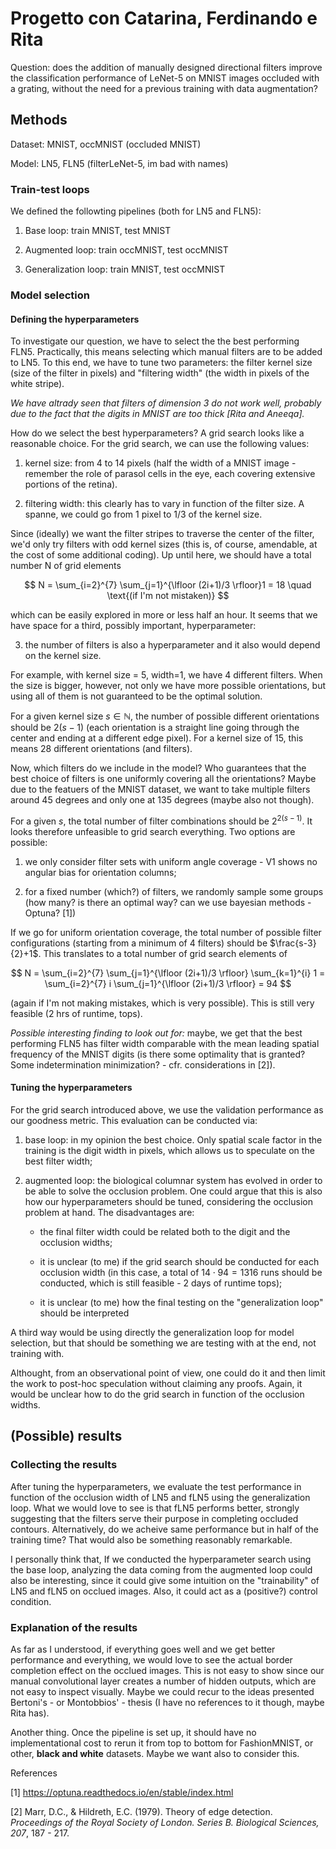 # Progetto con Catarina, Ferdinando e Rita

Question: does the addition of manually designed directional filters improve the classification performance of LeNet-5 on MNIST images occluded with a grating, without the need for a previous training with data augmentation?



## Methods

Dataset: MNIST, occMNIST (occluded MNIST)

Model: LN5, FLN5 (filterLeNet-5,  im bad with names)



### Train-test loops

We defined the followting pipelines (both for LN5 and FLN5):

1. Base loop: train MNIST, test MNIST

2. Augmented loop: train occMNIST, test occMNIST

3. Generalization loop: train MNIST, test occMNIST



### Model selection

#### Defining the hyperparameters

To investigate our question, we have to select the the best performing FLN5. Practically, this means selecting which manual filters are to be added to LN5. To this end, we have to tune two parameters: the filter kernel size (size of the filter in pixels) and "filtering width" (the width in pixels of the white stripe).

*We have altrady seen that filters of dimension 3 do not work well, probably due to the fact that the digits in MNIST are too thick [Rita and Aneeqa].*

How do we select the best hyperparameters? A grid search looks like a reasonable choice. For the grid search, we can use the following values:

1. kernel size: from 4 to 14 pixels (half the width of a MNIST image - remember the role of parasol cells in the eye, each covering extensive portions of the retina).

2. filtering width: this clearly has to vary in function of the filter size. A spanne, we could go from 1 pixel to 1/3 of the kernel size. 

Since (ideally) we want the filter stripes to traverse the center of the filter, we'd only try filters with odd kernel sizes (this is, of course, amendable, at the cost of some additional coding). Up until here, we should have a total number N of grid elements  

$$
N = \sum_{i=2}^{7} \sum_{j=1}^{\lfloor (2i+1)/3 \rfloor}1 = 18 \quad \text{(if I'm not mistaken)}
$$

which can be easily explored in more or less half an hour. It seems that we have space for a third, possibly important, hyperparameter:

3. the number of filters is also a hyperparameter and it also would depend on the kernel size.

For example, with kernel size = 5, width=1, we have 4 different filters. When the size is bigger, however, not only we have more possible orientations, but using all of them is not guaranteed to be the optimal solution.

For a given kernel size $s \in \mathbb{N}$, the number of possible different orientations should be $2(s-1)$ (each orientation is a straight line going through the center and ending at a different edge pixel). For a kernel size of 15, this means 28 different orientations (and filters).

Now, which filters do we include in the model? Who guarantees that the best choice of filters is one uniformly covering all the orientations? Maybe due to the featuers of the MNIST dataset, we want to take multiple filters around 45 degrees and only one at 135 degrees (maybe also not though).

For a given $s$, the total number of filter combinations should be $2^{2(s-1)}$. It looks therefore unfeasible to grid search everything. Two options are possible:

1. we only consider filter sets with uniform angle coverage - V1 shows no angular bias for orientation columns;

2. for a fixed number (which?) of filters, we randomly sample some groups (how many? is there an optimal way? can we use bayesian methods - Optuna? [1])

If we go for uniform orientation coverage, the total number of possible filter configurations (starting from a minimum of 4 filters) should be $\frac{s-3}{2}+1$. This translates to a total number of grid search elements of 

$$
N = \sum_{i=2}^{7} \sum_{j=1}^{\lfloor (2i+1)/3 \rfloor} \sum_{k=1}^{i} 1 
= \sum_{i=2}^{7} i \sum_{j=1}^{\lfloor (2i+1)/3 \rfloor} 
= 94
$$

(again if I'm not making mistakes, which is very possible). This is still very feasible (2 hrs of runtime, tops). 

*Possible interesting finding to look out for:* maybe, we get that the best performing FLN5 has filter width comparable with the mean leading spatial frequency of the MNIST digits (is there some optimality that is granted? Some indetermination minimization? - cfr. considerations in [2]).



#### Tuning the hyperparameters

For the grid search introduced above, we use the validation performance as our goodness metric. This evaluation can be conducted via:

1. base loop: in my opinion the best choice. Only spatial scale factor in the training is the digit width in pixels, which allows us to speculate on the best filter width;

2. augmented loop: the biological columnar system has evolved in order to be able to solve the occlusion problem. One could argue that this is also how our hyperparameters should be tuned, considering the occlusion problem at hand. The disadvantages are:
   
   - the final filter width could be related both to the digit and the occlusion widths;
   
   - it is unclear (to me) if the grid search should be conducted for each occlusion width (in this case, a total of $14 \cdot 94 = 1316$ runs should be conducted, which is still feasible - 2 days of runtime tops);
   
   - it is unclear (to me) how the final testing on the "generalization loop" should be interpreted

A third way would be using directly the generalization loop for model selection, but that should be something we are testing with at the end, not training with. 

Althought, from an observational point of view, one could do it and then limit the work to post-hoc speculation without claiming any proofs. Again, it would be unclear how to do the grid search in function of the occlusion widths.



## (Possible) results

### Collecting the results

After tuning the hyperparameters, we evaluate the test performance in function of the occlusion width of LN5 and fLN5 using the generalization loop. What we would love to see is that fLN5 performs better, strongly suggesting that the filters serve their purpose in completing occluded contours. Alternatively, do we acheive same performance but in half of the training time? That would also be something reasonably remarkable.

I personally think that, If we conducted the hyperparameter search using the base loop, analyzing the data coming from the augmented loop could also be interesting, since it could give some intuition on the "trainability" of LN5 and fLN5 on occlued images. Also, it could act as a (positive?) control condition.



### Explanation of the results

As far as I understood, if everything goes well and we get better performance and everything, we would love to see the actual border completion effect on the occlued images. This is not easy to show since our manual convolutional layer creates a number of hidden outputs, which are not easy to inspect visually. Maybe we could recur to the ideas presented Bertoni's - or Montobbios' - thesis (I have no references to it though, maybe Rita has).

Another thing. Once the pipeline is set up, it should have no implementational cost to rerun it from top to bottom for FashionMNIST, or other, **black and white** datasets. Maybe we want also to consider this.



References

[1] https://optuna.readthedocs.io/en/stable/index.html

[2] Marr, D.C., & Hildreth, E.C. (1979). Theory of edge detection. *Proceedings of the Royal Society of London. Series B. Biological Sciences, 207*, 187 - 217.



